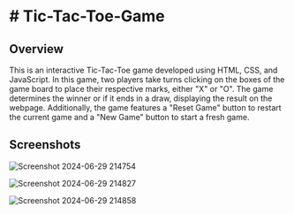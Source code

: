 # # Tic-Tac-Toe-Game

## Overview

This is an interactive Tic-Tac-Toe game developed using HTML, CSS, and JavaScript. In this game, two players take turns clicking on the boxes of the game board to place their respective marks, either "X" or "O". The game determines the winner or if it ends in a draw, displaying the result on the webpage. Additionally, the game features a "Reset Game" button to restart the current game and a "New Game" button to start a fresh game.

## Screenshots

![Screenshot 2024-06-29 214754](https://github.com/HarshMaurya04/Tic-Tac-Toe-Game/assets/139550654/2e6c964f-0af6-4536-ab26-26f72c7fb5f8)

![Screenshot 2024-06-29 214827](https://github.com/HarshMaurya04/Tic-Tac-Toe-Game/assets/139550654/6d826af8-fee7-43e7-9adc-5752fadca601)

![Screenshot 2024-06-29 214858](https://github.com/HarshMaurya04/Tic-Tac-Toe-Game/assets/139550654/864601d2-7273-432c-8b19-203e6e13705f)


